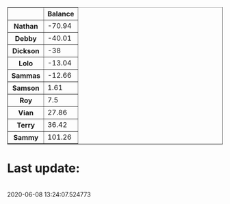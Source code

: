 <table border="1" class="dataframe">
  <thead>
    <tr style="text-align: right;">
      <th></th>
      <th>Balance</th>
    </tr>
  </thead>
  <tbody>
    <tr>
      <th>Nathan</th>
      <td>-70.94</td>
    </tr>
    <tr>
      <th>Debby</th>
      <td>-40.01</td>
    </tr>
    <tr>
      <th>Dickson</th>
      <td>-38</td>
    </tr>
    <tr>
      <th>Lolo</th>
      <td>-13.04</td>
    </tr>
    <tr>
      <th>Sammas</th>
      <td>-12.66</td>
    </tr>
    <tr>
      <th>Samson</th>
      <td>1.61</td>
    </tr>
    <tr>
      <th>Roy</th>
      <td>7.5</td>
    </tr>
    <tr>
      <th>Vian</th>
      <td>27.86</td>
    </tr>
    <tr>
      <th>Terry</th>
      <td>36.42</td>
    </tr>
    <tr>
      <th>Sammy</th>
      <td>101.26</td>
    </tr>
  </tbody>
</table><H1>Last update:</h1><br>2020-06-08 13:24:07.524773